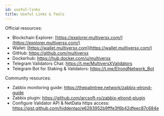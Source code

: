 ```yaml
---
id: useful-links
title: Useful Links & Tools
---
```


[comment]: # (mx-context-auto)

Official resources:

- Blockchain Explorer: [https://explorer.multiversx.com/](https://explorer.multiversx.com/)
- Wallet: [https://wallet.multiversx.com](https://wallet.multiversx.com/)
- GitHub: https://github.com/multiversx
- Dockerhub: https://hub.docker.com/u/multiversx
- Telegram Validators Chat: https://t.me/MultiversXValidators
- Telegram Bot for Staking & Validators: https://t.me/ElrondNetwork_Bot

[comment]: # (mx-context)

Community resources:

- Zabbix monitoring guide: https://thepalmtree.network/zabbix-elrond-guide
- Zabbix plugin: https://github.com/arcsoft-ro/zabbix-elrond-plugin
- Configure Validator API & NetData https access: https://gist.github.com/hiddentao/e6283952b9fffe3f6b42dfeec87c684e
